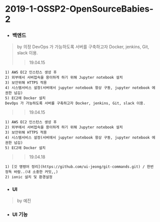 # 2019-1-OSSP2-OpenSourceBabies-2
+ ### 백엔드
> by 의정
> DevOps 가 가능하도록 서버를 구축하고자 Docker, jenkins, Git, slack 이용.
>> 19.04.15
```
1) AWS EC2 인스턴스 생성 후
2) 외부에서 서버접속을 용이하게 하기 위해 Jupyter notebook 설치
3) 보안위해 HTTPS 적용
4) 시스템서비스 설정(서버에서 jupyter notebook 항상 구동, jupyter notebook 에 권한 넘김)
5) EC2에 Docker 설치
DevOps 가 가능하도록 서버를 구축하고자 Docker, jenkins, Git, slack 이용.
```
>> 19.04.15
```
1) AWS EC2 인스턴스 생성 후
2) 외부에서 서버접속을 용이하게 하기 위해 Jupyter notebook 설치
3) 보안위해 HTTPS 적용
4) 시스템서비스 설정(서버에서 jupyter notebook 항상 구동, jupyter notebook 에 권한 넘김)
5) EC2에 Docker 설치
```
>> 19.04.18

```
1) [깃 명령어 정리](https://github.com/ui-jeong/git-commands.git) / 한번 정독 바람..(내 소중한 커밋,,)
2) ionic 설치 및 환경설정
```
+ ### UI
> by 예진
+ ### UI 기능
